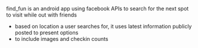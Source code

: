 find_fun is an android app using facebook APIs to search for the next spot to visit while out with friends
- based on location a user searches for, it uses latest information publicly posted to present options
- to include images and checkin counts

